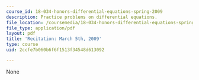```yaml
---
course_id: 18-034-honors-differential-equations-spring-2009
description: Practice problems on differential equations.
file_location: /coursemedia/18-034-honors-differential-equations-spring-2009/2ccfe7b060b6f6f1513f34548d613092_MIT18_034s09_rec08_3_5.pdf
file_type: application/pdf
layout: pdf
title: 'Recitation: March 5th, 2009'
type: course
uid: 2ccfe7b060b6f6f1513f34548d613092

---
```

None